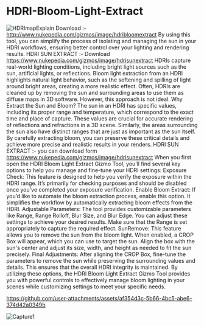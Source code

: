 # HDRI-Bloom-Light-Extract

![HDRImapExplain](https://github.com/user-attachments/assets/3deff0b2-a563-4059-a1c1-78d38f4bb28f)
Download :- http://www.nukepedia.com/gizmos/image/hdribloomextract
By using this tool, you can simplify the process of isolating and managing the sun in your HDRI workflows, ensuring better control over your lighting and rendering results. HDRI SUN EXTRACT :-
Download https://www.nukepedia.com/gizmos/image/hdrisunextract
HDRIs capture real-world lighting conditions, including bright light sources such as the sun, artificial lights, or reflections. Bloom light extraction from an HDRI highlights natural light behavior, such as the softening and spilling of light around bright areas, creating a more realistic effect.
Often, HDRIs are cleaned up by removing the sun and surrounding areas to use them as diffuse maps in 3D software. However, this approach is not ideal.
Why Extract the Sun and Bloom?
The sun in an HDRI has specific values, including its proper range and temperature, which correspond to the exact time and place of capture. These values are crucial for accurate rendering of reflections and refractions in a 3D scene.
Similarly, the areas surrounding the sun also have distinct ranges that are just as important as the sun itself. By carefully extracting bloom, you can preserve these critical details and achieve more precise and realistic results in your renders.
HDRI SUN EXTRACT :- you can download form https://www.nukepedia.com/gizmos/image/hdrisunextract
When you first open the HDRI Bloom Light Extract Gizmo Tool, you’ll find several key options to help you manage and fine-tune your HDRI settings:
Exposure Check:
This feature is designed to help you verify the exposure within the HDRI range. It’s primarily for checking purposes and should be disabled once you’ve completed your exposure verification.
Enable Bloom Extract:
If you’d like to automate the bloom extraction process, enable this option. It simplifies the workflow by automatically extracting bloom effects from the HDRI.
Adjustable Parameters:
The tool provides customizable parameters like Range, Range Rolloff, Blur Size, and Blur Edge. You can adjust these settings to achieve your desired results. Make sure that the Range is set appropriately to capture the required effect.
SunRemove:
This feature allows you to remove the sun from the bloom light. When enabled, a CROP Box will appear, which you can use to target the sun. Align the box with the sun's center and adjust its size, width, and height as needed to fit the sun precisely.
Final Adjustments:
After aligning the CROP Box, fine-tune the parameters to remove the sun while preserving the surrounding values and details. This ensures that the overall HDRI integrity is maintained.
By utilizing these options, the HDRI Bloom Light Extract Gizmo Tool provides you with powerful controls to effectively manage bloom lighting in your scenes while customizing settings to meet your specific needs.


https://github.com/user-attachments/assets/af354d3c-5b66-4bc5-abe6-374d42a0349b

![Capture1](https://github.com/user-attachments/assets/9de81d2b-d1a7-44d3-afbb-ae35d5fabf7d)
